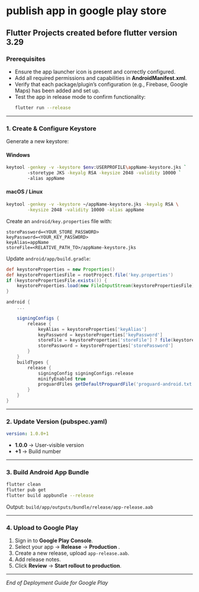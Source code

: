 # publish app in google play store

## Flutter Projects created before flutter version 3.29

### Prerequisites
- Ensure the app launcher icon is present and correctly configured.
- Add all required permissions and capabilities in **AndroidManifest.xml**.
- Verify that each package/plugin’s configuration (e.g., Firebase, Google Maps) has been added and set up.
- Test the app in release mode to confirm functionality:
  ```bash
  flutter run --release
  ```

---

### 1. Create & Configure Keystore
Generate a new keystore:

#### Windows
```bash
keytool -genkey -v -keystore $env:USERPROFILE\appName-keystore.jks `
        -storetype JKS -keyalg RSA -keysize 2048 -validity 10000 `
        -alias appName
```

#### macOS / Linux
```bash
keytool -genkey -v -keystore ~/appName-keystore.jks -keyalg RSA \
        -keysize 2048 -validity 10000 -alias appName
```

Create an `android/key.properties` file with:
```properties
storePassword=<YOUR_STORE_PASSWORD>
keyPassword=<YOUR_KEY_PASSWORD>
keyAlias=appName
storeFile=<RELATIVE_PATH_TO>/appName-keystore.jks
```

Update `android/app/build.gradle`:
```groovy
def keystoreProperties = new Properties()
def keystorePropertiesFile = rootProject.file('key.properties')
if (keystorePropertiesFile.exists()) {
    keystoreProperties.load(new FileInputStream(keystorePropertiesFile))
}

android {
    ...

    signingConfigs {
        release {
            keyAlias = keystoreProperties['keyAlias']
            keyPassword = keystoreProperties['keyPassword']
            storeFile = keystoreProperties['storeFile'] ? file(keystoreProperties['storeFile']) : null
            storePassword = keystoreProperties['storePassword']
        }
    }
    buildTypes {
        release {
            signingConfig signingConfigs.release
            minifyEnabled true
            proguardFiles getDefaultProguardFile('proguard-android.txt'), 'proguard-rules.pro'
        }
    }
}
```

---

### 2. Update Version (pubspec.yaml)
```yaml
version: 1.0.0+1
```
- **1.0.0** → User-visible version
- **+1** → Build number

---

### 3. Build Android App Bundle
```bash
flutter clean
flutter pub get
flutter build appbundle --release
```
Output: `build/app/outputs/bundle/release/app-release.aab`

---

### 4. Upload to Google Play
1. Sign in to **Google Play Console**.
2. Select your app → **Release** → **Production** .
3. Create a new release, upload `app-release.aab`.
4. Add release notes.
5. Click **Review** → **Start rollout to production**.

---

*End of Deployment Guide for Google Play*  
